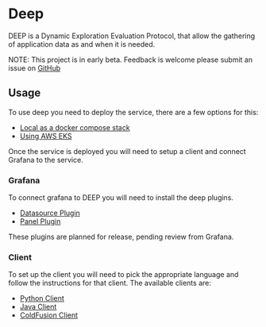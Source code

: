# Deep

DEEP is a Dynamic Exploration Evaluation Protocol, that allow the gathering of application data as and when it is
needed.

NOTE: This project is in early beta. Feedback is welcome please submit an issue
on [GitHub](https://github.com/intergra/deep)

## Usage

To use deep you need to deploy the service, there are a few options for this:

- [Local as a docker compose stack](/deploy/local.md)
- [Using AWS EKS](/deploy/aws-eks.md)

Once the service is deployed you will need to setup a client and connect Grafana to the service.

### Grafana

To connect grafana to DEEP you will need to install the deep plugins.

- [Datasource Plugin](https://github.com/intergral/grafana-deep-datasource)
- [Panel Plugin](https://github.com/intergral/grafana-deep-panel)

These plugins are planned for release, pending review from Grafana.

### Client

To set up the client you will need to pick the appropriate language and follow the instructions for that client. The
available clients are:

- [Python Client](https://github.com/intergral/deep-python-client)
- [Java Client](https://github.com/intergral/deep-java-client)
- [ColdFusion Client](https://github.com/intergral/deep-java-client)
